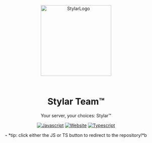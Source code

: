 <div align="center">

<img src="https://i.imgur.com/4LW9K0H.png" alt="StylarLogo" width="224" height="224" style="margin-bottom: 25px;" />

# Stylar Team™️

Your server, your choices: Stylar™️

<a href="https://www.github.com/StylarBot/Stylar"><img alt="Javascript" src="https://cdn.jsdelivr.net/npm/@intergrav/devins-badges@3.1.2/assets/cozy/built-with/javascript_vector.svg"></a>
<a href="https://stylar.vercel.app"><img alt="Website" src="https://cdn.jsdelivr.net/npm/@intergrav/devins-badges@3.1.2/assets/cozy/documentation/website_vector.svg"></a>
<a href="https://www.github.com/StylarBot/Stylar-TS"><img alt="Typescript" src="https://cdn.jsdelivr.net/npm/@intergrav/devins-badges@3.1.2/assets/cozy/built-with/typescript_vector.svg"></a>

**-** *tip: click either the JS or TS button to redirect to the repository!*b
